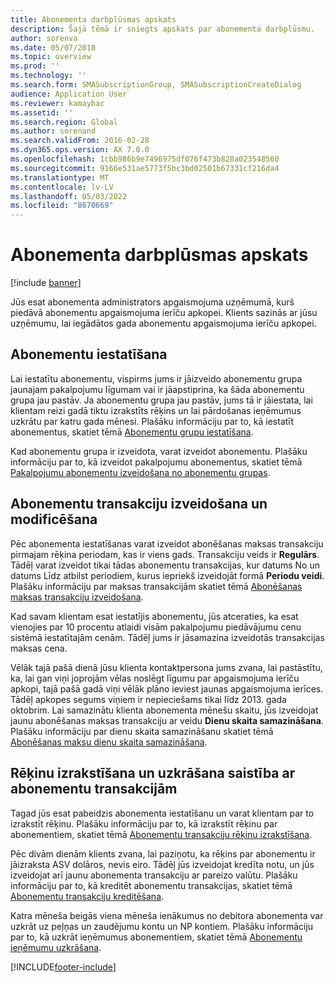 ```yaml
---
title: Abonementa darbplūsmas apskats
description: Šajā tēmā ir sniegts apskats par abonementa darbplūsmu.
author: sorenva
ms.date: 05/07/2018
ms.topic: overview
ms.prod: ''
ms.technology: ''
ms.search.form: SMASubscriptionGroup, SMASubscriptionCreateDialog
audience: Application User
ms.reviewer: kamaybac
ms.assetid: ''
ms.search.region: Global
ms.author: sorenand
ms.search.validFrom: 2016-02-28
ms.dyn365.ops.version: AX 7.0.0
ms.openlocfilehash: 1cbb986b9e7496975df076f473b828a023548560
ms.sourcegitcommit: 9166e531ae5773f5bc3bd02501b67331cf216da4
ms.translationtype: MT
ms.contentlocale: lv-LV
ms.lasthandoff: 05/03/2022
ms.locfileid: "8670669"
---
```

# <a name="subscription-workflow-overview"></a>Abonementa darbplūsmas apskats 

[!include [banner](../includes/banner.md)]


Jūs esat abonementa administrators apgaismojuma uzņēmumā, kurš piedāvā abonementu apgaismojuma ierīču apkopei. Klients sazinās ar jūsu uzņēmumu, lai iegādātos gada abonementu apgaismojuma ierīču apkopei.

## <a name="setting-up-subscriptions"></a>Abonementu iestatīšana

Lai iestatītu abonementu, vispirms jums ir jāizveido abonementu grupa jaunajam pakalpojumu līgumam vai ir jāapstiprina, ka šāda abonementu grupa jau pastāv. Ja abonementu grupa jau pastāv, jums tā ir jāiestata, lai klientam reizi gadā tiktu izrakstīts rēķins un lai pārdošanas ieņēmumus uzkrātu par katru gada mēnesi. Plašāku informāciju par to, kā iestatīt abonementus, skatiet tēmā [Abonementu grupu iestatīšana](set-up-subscription-groups.md).

Kad abonementu grupa ir izveidota, varat izveidot abonementu. Plašāku informāciju par to, kā izveidot pakalpojumu abonementus, skatiet tēmā [Pakalpojumu abonementu izveidošana no abonementu grupas](create-service-subscriptions-from-subscription-group.md).

## <a name="create-and-modify-subscription-transactions"></a>Abonementu transakciju izveidošana un modificēšana

Pēc abonementa iestatīšanas varat izveidot abonēšanas maksas transakciju pirmajam rēķina periodam, kas ir viens gads. Transakciju veids ir **Regulārs**. Tādēļ varat izveidot tikai tādas abonementu transakcijas, kur datums No un datums Līdz atbilst periodiem, kurus iepriekš izveidojāt formā **Periodu veidi**. Plašāku informāciju par maksas transakcijām skatiet tēmā [Abonēšanas maksas transakciju izveidošana](create-subscription-fee-transactions.md).

Kad savam klientam esat iestatījis abonementu, jūs atceraties, ka esat vienojies par 10 procentu atlaidi visām pakalpojumu piedāvājumu cenu sistēmā iestatītajām cenām. Tādēļ jums ir jāsamazina izveidotās transakcijas maksas cena.

Vēlāk tajā pašā dienā jūsu klienta kontaktpersona jums zvana, lai pastāstītu, ka, lai gan viņi joprojām vēlas noslēgt līgumu par apgaismojuma ierīču apkopi, tajā pašā gadā viņi vēlāk plāno ieviest jaunas apgaismojuma ierīces. Tādēļ apkopes segums viņiem ir nepieciešams tikai līdz 2013. gada oktobrim. Lai samazinātu klienta abonementa mēnešu skaitu, jūs izveidojat jaunu abonēšanas maksas transakciju ar veidu **Dienu skaita samazināšana**. Plašāku informāciju par dienu skaita samazināšanu skatiet tēmā [Abonēšanas maksu dienu skaita samazināšana](reduce-the-days-on-subscription-fees.md).

## <a name="invoice-and-accrue-subscription-transactions"></a>Rēķinu izrakstīšana un uzkrāšana saistība ar abonementu transakcijām

Tagad jūs esat pabeidzis abonementa iestatīšanu un varat klientam par to izrakstīt rēķinu. Plašāku informāciju par to, kā izrakstīt rēķinu par abonementiem, skatiet tēmā [Abonementu transakciju rēķinu izrakstīšana](invoice-subscription-transactions.md).

Pēc divām dienām klients zvana, lai paziņotu, ka rēķins par abonementu ir jāizraksta ASV dolāros, nevis eiro. Tādēļ jūs izveidojat kredīta notu, un jūs izveidojat arī jaunu abonementa transakciju ar pareizo valūtu. Plašāku informāciju par to, kā kreditēt abonementu transakcijas, skatiet tēmā [Abonementu transakciju kreditēšana](credit-subscription-transactions.md).

Katra mēneša beigās viena mēneša ienākumus no debitora abonementa var uzkrāt uz peļņas un zaudējumu kontu un NP kontiem. Plašāku informāciju par to, kā uzkrāt ieņēmumus abonementiem, skatiet tēmā [Abonementu ieņēmumu uzkrāšana](accrue-subscription-revenue.md).

  




[!INCLUDE[footer-include](../../includes/footer-banner.md)]